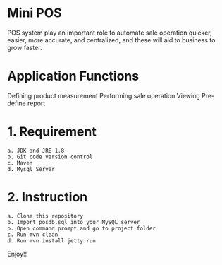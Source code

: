 # Mini POS

POS system play an important role to automate sale operation quicker, easier, more accurate, and centralized, and these will aid to business to grow faster. 

# Application Functions
Defining product measurement 
Performing sale operation
Viewing Pre-define report


# 1. Requirement
	a. JDK and JRE 1.8
	b. Git code version control
	c. Maven
	d. Mysql Server
# 2. Instruction
	a. Clone this repository
	b. Import posdb.sql into your MySQL server 
	b. Open command prompt and go to project folder
	c. Run mvn clean
	d. Run mvn install jetty:run
	
Enjoy!!
